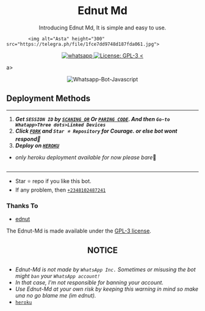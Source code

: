  <h1 align="center"> Ednut Md </h1> 
<p align="center"> Introducing Ednut Md, It is simple and easy to use. </p>

>
            <img alt="Asta" height="300" src="https://telegra.ph/file/1fce7dd9748d187fda061.jpg">
       
<p align="center">
  <a href="https://wa.me/2348102487241?text=Hi+Bro--+I+Need+Help.+I+messaged+you+from+Ednut-Md+Repo" target="_blank">
    <img alt="whatsapp" src="https://img.shields.io/badge/ Whatsapp -25D366?style=for-the-badge&logo=whatsapp&logoColor=white" />
  </a>
  <a aria-label="Ednut-Md is free to use" href="https://github.com/Ednut001/Ednut-Md/blob/main/LICENCE" target="_blank">
    <img alt="License: GPL-3" src="https://badges.frapsoft.com/os/gpl/gpl.png?v=103)](https://opensource.org/licenses/GPL-3.0/" target="_blank" />
  </a>
  <a aria-label="Ednut_Md is free to use" href="https://youtube.com/@suhailtechinfo" target="_blank">
    <
  </a>

</p>

a>
</p>
<p align="center">
  <img title="Whatsapp-Bot-Javascript" src="https://img.shields.io/badge/Javascript-363303?style=for-the-badge&logo=javascript&logoColor=c6c631"></img>
</p>

   
## Deployment Methods
---
1.  ***Get `SESSION ID` by [`SCANING QR`](https://ednut-md-session.onrender.com/qr) Or [`PARING CODE`](https://ednut-md-session.onrender.com/pair). And then `Go-to Whatapp>Three dots>Linked Devices`***
2.  ***Click [`FORK`](https://github.com/Ednut001/Ednut-Md/fork) and `Star ⭐ Repository` for Courage. or else bot wont respond🤦***
5.  ***Deploy on [`HEROKU`](https://dashboard.heroku.com/new?template=https://github.com/Ednut001/Ednut-Md)***
- *only heroku deployment available for now please bare*🤝

##
---


- Star ⭐ repo if you like this bot.
- If any problem, then [`+2348102487241`](https://wa.me/2348102487241)


### Thanks To
- [ednut](https://github.com/Ednut001) 


The Ednut-Md is made available under the [GPL-3 license](https://github.com/Ednut001/ednut-Md/blob/main/LICENCE).


<h2 align="center">  NOTICE
</h2>
   
## 
- *Ednut-Md is not made by `WhatsApp Inc.` Sometimes or misusing the bot might `ban` your `WhatsApp account!`*
- *In that case, I'm not responsible for banning your account.*
- *Use Ednut-Md at your own risk by keeping this warning in mind so make una no go blame me (im ednut).*
- [`heroku`]( https://dashboard.heroku.com/new?template=http://Ednut001/Ednut-Md)
